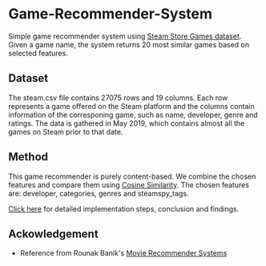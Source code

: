 # Game-Recommender-System
Simple game recommender system using [Steam Store Games dataset](https://www.kaggle.com/nikdavis/steam-store-games). Given a game name, the system returns 20 most similar games based on selected features.

## Dataset
The steam.csv file contains 27075 rows and 19 columns. Each row represents a game offered on the Steam platform and the columns contain information of the corresponing game, such as name, developer, genre and ratings. The data is gathered in May 2019, which contains almost all the games on Steam prior to that date. 

## Method
This game recommender is purely content-based. We combine the chosen features and compare them using [Cosine Similarity](https://en.wikipedia.org/wiki/Cosine_similarity). The chosen features are: developer, categories, genres and steamspy_tags. 

[Click here](https://github.com/wendyhwl/Game-Recommender-System/blob/main/game_recommend.ipynb) for detailed implementation steps, conclusion and findings.

## Ackowledgement
- Reference from Rounak Banik's [Movie Recommender Systems](https://www.kaggle.com/rounakbanik/movie-recommender-systems)
